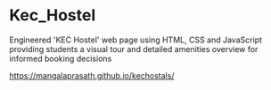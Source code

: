 # Kec_Hostel
Engineered 'KEC Hostel' web page using HTML, CSS and JavaScript providing students a visual tour and detailed amenities overview for informed booking decisions

https://mangalaprasath.github.io/kechostals/
